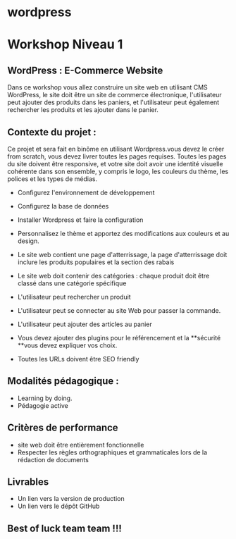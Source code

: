 # wordpress

# Workshop Niveau 1

## WordPress : E-Commerce Website

Dans ce workshop vous allez construire un site web en utilisant CMS WordPress, le site doit être un site de commerce électronique, l'utilisateur peut ajouter des produits dans les paniers, et l'utilisateur peut également rechercher les produits et les ajouter dans le panier.

## Contexte du projet :

Ce projet et sera fait en binôme en utilisant Wordpress.vous devez le créer from scratch, vous devez livrer toutes les pages requises. Toutes les pages du site doivent être responsive, et votre site doit avoir une identité visuelle cohérente dans son ensemble, y compris le logo, les couleurs du thème, les polices et les types de médias.

- Configurez l'environnement de développement

- Configurez la base de données

- Installer Wordpress et faire la configuration

- Personnalisez le thème et apportez des modifications aux couleurs et au design.

- Le site web contient une page d'atterrissage, la page d'atterrissage doit inclure les produits populaires et la section des rabais

- Le site web doit contenir des catégories : chaque produit doit être classé dans une catégorie spécifique

- L'utilisateur peut rechercher un produit

- L'utilisateur peut se connecter au site Web pour passer la commande.

- L'utilisateur peut ajouter des articles au panier

- Vous devez ajouter des plugins pour le référencement et la **sécurité **vous devez expliquer vos choix.

- Toutes les URLs doivent être SEO friendly

## Modalités pédagogique :

- Learning by doing.
- Pédagogie active

## Critères de performance

- site web doit être entièrement fonctionnelle
- Respecter les règles orthographiques et grammaticales lors de la rédaction de documents

## Livrables

- Un lien vers la version de production
- Un lien vers le dépôt GitHub

## Best of luck team team !!!
